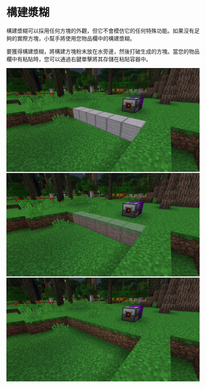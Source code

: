 # 構建漿糊

構建漿糊可以採用任何方塊的外觀，但它不會模仿它的任何特殊功能。如果沒有足夠的實際方塊，小幫手將使用您物品欄中的構建漿糊。

要獲得構建漿糊，將構建方塊粉末放在水旁邊，然後打破生成的方塊。當您的物品欄中有粘貼時，您可以通過右鍵單擊將其存儲在粘貼容器中。

![](step1.png)
![](step2.png)
![](step3.png)